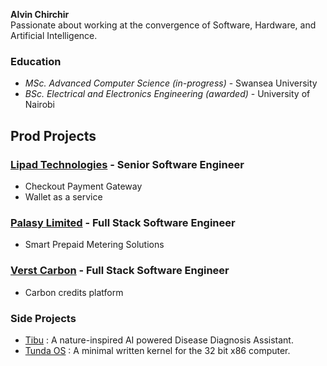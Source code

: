 **Alvin Chirchir**  
Passionate about working at the convergence of Software, Hardware, and Artificial Intelligence.

### Education
- _MSc. Advanced Computer Science (in-progress)_ - Swansea University
- _BSc. Electrical and Electronics Engineering (awarded)_ - University of Nairobi 
 

## Prod Projects

### [Lipad Technologies](https://lipad.io/) - Senior Software Engineer  
- Checkout Payment Gateway  
- Wallet as a service

### [Palasy Limited](https://palasy.co.ke/)  - Full Stack Software Engineer
- Smart Prepaid Metering Solutions
  
### [Verst Carbon](https://verst.earth/) - Full Stack Software Engineer
- Carbon credits platform

### Side Projects
- [Tibu](https://github.com/alvinchirchir/Tibu) : A nature-inspired AI powered Disease Diagnosis Assistant.
- [Tunda OS](https://github.com/alvinchirchir/TundaOS) : A minimal written kernel for the 32 bit x86 computer.




